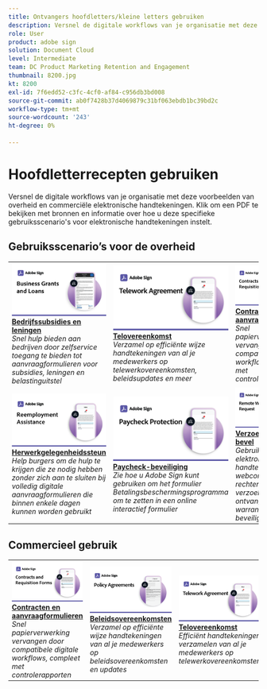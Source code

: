 ```yaml
---
title: Ontvangers hoofdletters/kleine letters gebruiken
description: Versnel de digitale workflows van je organisatie met deze voorbeelden van overheid en commerciële elektronische handtekeningen
role: User
product: adobe sign
solution: Document Cloud
level: Intermediate
team: DC Product Marketing Retention and Engagement
thumbnail: 8200.jpg
kt: 8200
exl-id: 7f6edd52-c3fc-4cf0-af84-c956db3bd008
source-git-commit: ab0f7428b37d4069879c31bf063ebdb1bc39bd2c
workflow-type: tm+mt
source-wordcount: '243'
ht-degree: 0%

---
```


# Hoofdletterrecepten gebruiken

Versnel de digitale workflows van je organisatie met deze voorbeelden van overheid en commerciële elektronische handtekeningen. Klik om een PDF te bekijken met bronnen en informatie over hoe u deze specifieke gebruiksscenario&#39;s voor elektronische handtekeningen instelt.

## Gebruiksscenario’s voor de overheid

<table style="table-layout:fixed">
<tr>
  <td>
    <a href="usecasegovgrants.md">
      <img alt="Bedrijfssubsidies en leningen" src="../assets/UC_Business.png" />
    </a>
    <div>
    <a href="usecasegovgrants.md"><strong>Bedrijfssubsidies en leningen</strong></a>
    </div>
    <em>Snel hulp bieden aan bedrijven door zelfservice toegang te bieden tot aanvraagformulieren voor subsidies, leningen en belastinguitstel</em>
    <br>
  </td> 
  <td>
    <a href="usecasegovtelework.md">
      <img alt="Telovereenkomst" src="../assets/UC_MegasignR.png" />
    </a>
    <div>
    <a href="usecasegovtelework.md"><strong>Telovereenkomst</strong></a>
    </div>
    <em>Verzamel op efficiënte wijze handtekeningen van al je medewerkers op telewerkovereenkomsten, beleidsupdates en meer</em>
    <br>
  </td>
  <td>
    <a href="usecasegovcontracts.md">
      <img alt="Contracten en aanvraagformulieren" src="../assets/UC_WorkflowR.png" />
    </a>
    <div>
    <a href="usecasegovcontracts.md"><strong>Contracten en aanvraagformulieren</strong></a>
    </div>
    <em>Snel papierverwerking vervangen door compatibele digitale workflows, compleet met controlerapporten</em>
    <br>
  </td>
</tr>
<tr>
  <td>
    <a href="usecasegovreemployment.md">
      <img alt="Herwerkgelegenheidssteun" src="../assets/UC_WebformsR.png" />
    </a>
    <div>
    <a href="usecasegovreemployment.md"><strong>Herwerkgelegenheidssteun</strong></a>
    </div>
    <em>Help burgers om de hulp te krijgen die ze nodig hebben zonder zich aan te sluiten bij volledig digitale aanvraagformulieren die binnen enkele dagen kunnen worden gebruikt</em>
    <br>
  </td>
  <td>
    <a href="usecasegovpaycheck.md">
      <img alt="Paycheck-beveiliging" src="../assets/UC_PaycheckProtectionR.png" />
    </a>
    <div>
    <a href="usecasegovpaycheck.md"><strong>Paycheck-beveiliging</strong></a>
    </div>
    <em>Zie hoe u Adobe Sign kunt gebruiken om het formulier Betalingsbeschermingsprogramma om te zetten in een online interactief formulier</em>
    <br>
  </td>
  <td>
    <a href="usecasegovremote.md">
      <img alt="Verzoek om extern bevel" src="../assets/UC_Remote_WarrantR.png" />
    </a>
    <div>
    <a href="usecasegovremote.md"><strong>Verzoek om extern bevel</strong></a>
    </div>
    <em>Gebruik samen elektronische handtekeningen en webconferenties om rechters sneller om verzoeken te ontvangen en om warrants te beveiligen</em>
    <br>
  </td>
</tr>
</table>

## Commercieel gebruik

<table style="table-layout:fixed">
<tr>
  <td>
    <a href="usecasecomcontracts.md">
      <img alt="Contracten en aanvraagformulieren" src="../assets/UC_WorkflowR.png" />
    </a>
    <div>
    <a href="usecasecomcontracts.md"><strong>Contracten en aanvraagformulieren</strong></a>
    </div>
    <em>Snel papierverwerking vervangen door compatibele digitale workflows, compleet met controlerapporten</em>
    <br>
  </td> 
  <td>
    <a href="usecasecompolicy.md">
      <img alt="Beleidsovereenkomsten" src="../assets/UC_Policy.png" />
    </a>
    <div>
    <a href="usecasecompolicy.md"><strong>Beleidsovereenkomsten</strong></a>
    </div>
    <em>Verzamel op efficiënte wijze handtekeningen van al je medewerkers op beleidsovereenkomsten en updates</em>
    <br>
  </td>
  <td>
    <a href="usecasecomtelework.md">
      <img alt="Telovereenkomst" src="../assets/UC_MegasignR.png" />
    </a>
    <div>
    <a href="usecasecomtelework.md"><strong>Telovereenkomst</strong></a>
    </div>
    <em>Efficiënt handtekeningen verzamelen van al je medewerkers op telewerkovereenkomsten</em>
    <br>
  </td>
</tr>
</table>
